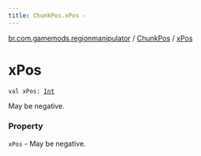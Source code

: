 ```yaml
---
title: ChunkPos.xPos - 
---
```


[br.com.gamemods.regionmanipulator](../index.html) / [ChunkPos](index.html) / [xPos](./x-pos.html)

# xPos

`val xPos: `[`Int`](https://kotlinlang.org/api/latest/jvm/stdlib/kotlin/-int/index.html)

May be negative.

### Property

`xPos` - May be negative.